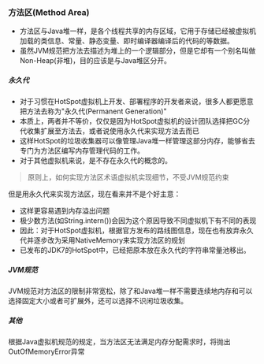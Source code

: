 ### 方法区(Method Area)

* 方法区与Java堆一样，是各个线程共享的内存区域，它用于存储已经被虚拟机加载的类信息、常量、静态变量、即时编译器编译后的代码的等数据。
* 虽然JVM规范把方法去描述为堆上的一个逻辑部分，但是它却有一个别名叫做Non-Heap(非堆)，目的应该是与Java堆区分开。

##### 永久代

* 对于习惯在HotSpot虚拟机上开发、部署程序的开发者来说，很多人都更愿意把方法去称为"永久代(Permanent Generation)"
* 本质上，两者并不等价，仅仅是因为HotSpot虚拟机的设计团队选择把GC分代收集扩展至方法去，或者说使用永久代来实现方法去而已
* 这样HotSpot的垃圾收集器可以像管理Java堆一样管理这部分内存，能够省去专门为方法区编写内存管理代码的工作。
* 对于其他虚拟机来说，是不存在永久代的概念的。

>原则上，如何实现方法区术语虚拟机实现细节，不受JVM规范约束

但是用永久代来实现方法区，现在看来并不是个好主意：
* 这样更容易遇到内存溢出问题
* 极少数方法(如String.intern())会因为这个原因导致不同虚拟机下有不同的表现
* 因此：对于HotSpot虚拟机，根据官方发布的路线图信息，现在也有放弃永久代并逐步改为采用NativeMemory来实现方法区的规划
* 已发布的JDK7的HotSpot中，已经把原本放在永久代的字符串常量池移出。

##### JVM规范
JVM规范对方法区的限制非常宽松，除了和Java堆一样不需要连续地内存和可以选择固定大小或者可扩展外，还可以选择不识闲垃圾收集。

##### 其他
根据Java虚拟机规范的规定，当方法区无法满足内存分配需求时，将抛出OutOfMemoryError异常